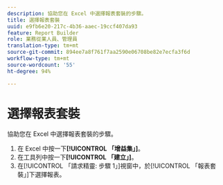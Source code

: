 ```yaml
---
description: 協助您在 Excel 中選擇報表套裝的步驟。
title: 選擇報表套裝
uuid: e9fb6e20-217c-4b36-aaec-19ccf407da93
feature: Report Builder
role: 業務從業人員、管理員
translation-type: tm+mt
source-git-commit: 894ee7a8f761f7aa2590e06708be82e7ecfa3f6d
workflow-type: tm+mt
source-wordcount: '55'
ht-degree: 94%

---
```



# 選擇報表套裝

協助您在 Excel 中選擇報表套裝的步驟。

1. 在 Excel 中按一下&#x200B;**[!UICONTROL 「增益集」]**。
1. 在工具列中按一下&#x200B;**[!UICONTROL 「建立」]**。
1. 在[!UICONTROL 「請求精靈: 步驟 1」]視窗中，於[!UICONTROL 「報表套裝」]下選擇報表。
